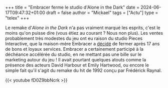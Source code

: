+++
title = "Embracer ferme le studio d'Alone in the Dark"
date = 2024-06-17T09:47:32+01:00
draft = false
author = "Mickael"
tags = ["Actu"]
type = "telex"
+++

Le remake d'*Alone in the Dark* n'a pas vraiment marqué les esprits, c'est le moins qu'on puisse dire (vous étiez au courant ? Nous non plus). Les ventes probablement très modestes du jeu ont eu raison du studio Pieces Interactive, que la maison-mère Embracer a [décidé](https://www.piecesinteractive.se/) de fermer après 17 ans de bons et loyaux services. Embracer a certainement participé à la déchéance accélérée du studio, en ne mettant pas une bille sur le marketing autour du jeu ! Il avait pourtant quelques atouts comme la présence des acteurs David Harbour et Emily Hartwood, ou encore le simple fait qu'il s'agit du remake du hit de 1992 conçu par Frédérick Raynal.

{{< youtube fD0Z9bbNcrk >}} 
